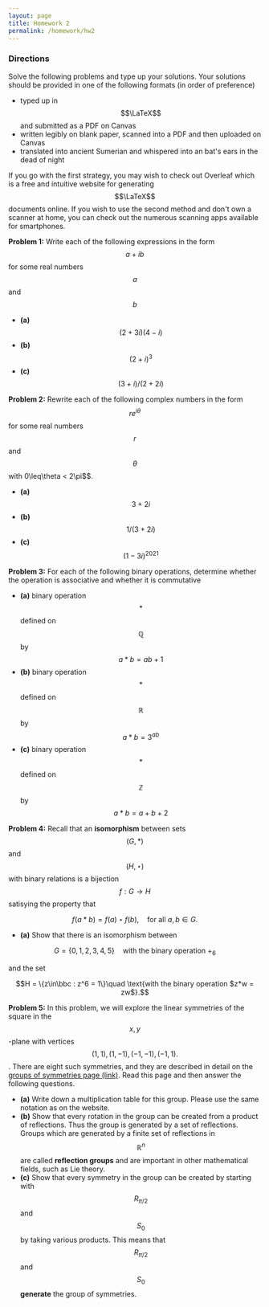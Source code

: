 ```yaml
---
layout: page
title: Homework 2
permalink: /homework/hw2
---
```


### Directions
Solve the following problems and type up your solutions.  Your solutions should be provided in one of the following formats (in order of preference)
* typed up in $$\LaTeX$$ and submitted as a PDF on Canvas
* written legibly on blank paper, scanned into a PDF and then uploaded on Canvas
* translated into ancient Sumerian and whispered into an bat's ears in the dead of night

If you go with the first strategy, you may wish to check out Overleaf which is a free and intuitive website for generating $$\LaTeX$$ documents online.
If you wish to use the second method and don't own a scanner at home, you can check out the numerous scanning apps available for smartphones.

**Problem 1:** Write each of the following expressions in the form $$a + ib$$ for some real numbers $$a$$ and $$b$$
* **(a)** $$(2 + 3i)(4-i)$$
* **(b)** $$(2 + i)^3$$
* **(c)** $$(3 + i)/(2 + 2i)$$

**Problem 2:** Rewrite each of the following complex numbers in the form $$re^{i\theta}$$ for some real numbers $$r$$ and $$\theta$$ with $0$\leq\theta < 2\pi$$.
* **(a)** $$3 + 2i$$
* **(b)** $$1/(3 + 2i)$$
* **(c)** $$(1 - 3i)^{2021}$$

**Problem 3:** For each of the following binary operations, determine whether the operation is associative and whether it is commutative
* **(a)** binary operation $$*$$ defined on $$\mathbb Q$$ by $$a*b = ab + 1$$
* **(b)** binary operation $$*$$ defined on $$\mathbb R$$ by $$a*b = 3^{ab}$$
* **(c)** binary operation $$*$$ defined on $$\mathbb Z$$ by $$a*b = a + b + 2$$

**Problem 4:** Recall that an **isomorphism** between sets $$(G,*)$$ and $$(H,\star)$$ with binary relations is a bijection $$f: G\rightarrow H$$ satisying the property that

$$f(a*b) = f(a)\star f(b),\quad\text{for all $a,b\in G$}.$$

* **(a)** Show that there is an isomorphism between

$$G = \{0,1,2,3,4,5\}\quad \text{with the binary operation $+_6$}$$

and the set

$$H = \{z\in\bbc : z^6 = 1\}\quad \text{with the binary operation $z*w = zw$}.$$


**Problem 5:** In this problem, we will explore the linear symmetries of the square in the $$x,y$$-plane with vertices $$(1,1),(1,-1),(-1,-1),(-1,1).$$.
There are eight such symmetries, and they are described in detail on the <a target="_parent" href="https://wcasper.github.io/math407spring2021/topics/symmetry-groups.html">groups of symmetries page (link)</a>.  Read this page and then answer the following questions.

* **(a)** Write down a multiplication table for this group.  Please use the same notation as on the website.
* **(b)** Show that every rotation in the group can be created from a product of reflections.  Thus the group is generated by a set of reflections.  Groups which are generated by a finite set of reflections in $$\mathbb R^n$$ are called **reflection groups** and are important in other mathematical fields, such as Lie theory.
* **(c)** Show that every symmetry in the group can be created by starting with $$R_{\pi/2}$$ and $$S_0$$ by taking various products.  This means that $$R_{\pi/2}$$ and $$S_0$$ **generate** the group of symmetries.






